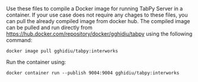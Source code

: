 Use these files to compile a Docker image for running TabPy Server in a container. If your use case does not require any chages to these files, you can pull the already compiled image from docker hub.
The compiled image can be pulled and run directly from https://hub.docker.com/repository/docker/gghidiu/tabpy using the following command:
```
docker image pull gghidiu/tabpy:interworks
```
Run the container using:
```
docker container run --publish 9004:9004 gghidiu/tabpy:interworks
```
